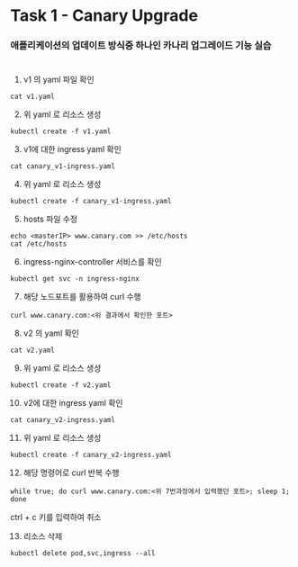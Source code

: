 # Task 1 - Canary Upgrade

### 애플리케이션의 업데이트 방식중 하나인 카나리 업그레이드 기능 실습
#

1. v1 의 yaml 파일 확인
```
cat v1.yaml
```

2. 위 yaml 로 리소스 생성
```
kubectl create -f v1.yaml
```

3. v1에 대한 ingress yaml 확인
```
cat canary_v1-ingress.yaml
```

4. 위 yaml 로 리소스 생성
```
kubectl create -f canary_v1-ingress.yaml
```

5. hosts 파일 수정
```
echo <masterIP> www.canary.com >> /etc/hosts
cat /etc/hosts
```

6. ingress-nginx-controller 서비스를 확인
```
kubectl get svc -n ingress-nginx
```

7. 해당 노드포트를 활용하여 curl 수행
```
curl www.canary.com:<위 결과에서 확인한 포트>
```

8. v2 의 yaml 확인
```
cat v2.yaml
```

9. 위 yaml 로 리소스 생성
```
kubectl create -f v2.yaml
```

10. v2에 대한 ingress yaml 확인
```
cat canary_v2-ingress.yaml
```

11. 위 yaml 로 리소스 생성
```
kubectl create -f canary_v2-ingress.yaml
```

12. 해당 명령어로 curl 반복 수행
```
while true; do curl www.canary.com:<위 7번과정에서 입력했던 포트>; sleep 1; done
```
ctrl + c 키를 입력하여 취소

13. 리소스 삭제
```
kubectl delete pod,svc,ingress --all
```

